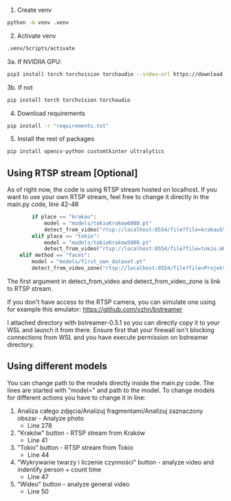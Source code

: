 1. Create venv
```bash
python -m venv .venv
```
2. Activate venv
```bash
.venv/Scripts/activate
```
3a. If NVIDIIA GPU:
```bash
pip3 install torch torchvision torchaudio --index-url https://download.pytorch.org/whl/cu118
```
3b. If not
```bash
pip install torch torchvision torchaudio
```
4. Download requirements
```bash
pip install -r "requirements.txt"
```
5. Install the rest of packages
```bash
pip install opencv-python customtkinter ultralytics
```

## Using RTSP stream [Optional]
As of right now, the code is using RTSP stream hosted on localhost. If you want to use your own RTSP stream, feel free to change it directly in the main.py code, line 42-48

```python
        if place == "krakau":
            model = "models/tokioKrakow6000.pt"
            detect_from_video("rtsp://localhost:8554/file?file=krakauStragan.mkv",model, centered="false")
        elif place == "tokio":
            model = "models/tokioKrakow5000.pt"
            detect_from_video("rtsp://localhost:8554/file?file=tokio.mkv",model,centered="true")
    elif method == "faces":
        model = "models/first_own_dataset.pt"
        detect_from_video_zone("rtsp://localhost:8554/file?file=ProjektMBox.mkv", model)
```
The first argument in detect_from_video and detect_from_video_zone is link to RTSP stream.

If  you don't have access to the RTSP camera, you can simulate  one using  for example this  emulator: https://github.com/vzhn/bstreamer

I attached directory with bstreamer-0.5.1 so you can directly copy it to your WSL and launch it from there. Ensure first that your firewall isn't blocking connections from WSL and you have execute permission on bstreamer directory.

##  Using different models
You can change path to the models directly inside the main.py code. The lines are started with "model="  and path to the model. To change models for different actions you have to change it in line:
1. Analiza całego zdjęcia/Analizuj fragmentami/Analizuj zaznaczony obszar - Analyze photo
   * Line 278
2.  "Kraków" button - RTSP stream from Kraków
    * Line 41
3. "Tokio" button - RTSP stream from Tokio
    * Line 44
4. "Wykrywanie twarzy i liczenie czynności" button - analyze video and indentify person + count time
    * Line 47
5. "Wideo" button -  analyze general video
    * Line 50